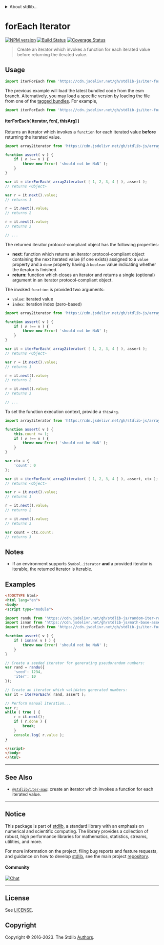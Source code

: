 <!--

@license Apache-2.0

Copyright (c) 2018 The Stdlib Authors.

Licensed under the Apache License, Version 2.0 (the "License");
you may not use this file except in compliance with the License.
You may obtain a copy of the License at

   http://www.apache.org/licenses/LICENSE-2.0

Unless required by applicable law or agreed to in writing, software
distributed under the License is distributed on an "AS IS" BASIS,
WITHOUT WARRANTIES OR CONDITIONS OF ANY KIND, either express or implied.
See the License for the specific language governing permissions and
limitations under the License.

-->


<details>
  <summary>
    About stdlib...
  </summary>
  <p>We believe in a future in which the web is a preferred environment for numerical computation. To help realize this future, we've built stdlib. stdlib is a standard library, with an emphasis on numerical and scientific computation, written in JavaScript (and C) for execution in browsers and in Node.js.</p>
  <p>The library is fully decomposable, being architected in such a way that you can swap out and mix and match APIs and functionality to cater to your exact preferences and use cases.</p>
  <p>When you use stdlib, you can be absolutely certain that you are using the most thorough, rigorous, well-written, studied, documented, tested, measured, and high-quality code out there.</p>
  <p>To join us in bringing numerical computing to the web, get started by checking us out on <a href="https://github.com/stdlib-js/stdlib">GitHub</a>, and please consider <a href="https://opencollective.com/stdlib">financially supporting stdlib</a>. We greatly appreciate your continued support!</p>
</details>

# forEach Iterator

[![NPM version][npm-image]][npm-url] [![Build Status][test-image]][test-url] [![Coverage Status][coverage-image]][coverage-url] <!-- [![dependencies][dependencies-image]][dependencies-url] -->

> Create an iterator which invokes a function for each iterated value before returning the iterated value.

<!-- Section to include introductory text. Make sure to keep an empty line after the intro `section` element and another before the `/section` close. -->

<section class="intro">

</section>

<!-- /.intro -->

<!-- Package usage documentation. -->



<section class="usage">

## Usage

```javascript
import iterForEach from 'https://cdn.jsdelivr.net/gh/stdlib-js/iter-for-each@esm/index.mjs';
```
The previous example will load the latest bundled code from the esm branch. Alternatively, you may load a specific version by loading the file from one of the [tagged bundles](https://github.com/stdlib-js/iter-for-each/tags). For example,

```javascript
import iterForEach from 'https://cdn.jsdelivr.net/gh/stdlib-js/iter-for-each@v0.1.0-esm/index.mjs';
```

#### iterForEach( iterator, fcn\[, thisArg] )

Returns an iterator which invokes a `function` for each iterated value **before** returning the iterated value.

```javascript
import array2iterator from 'https://cdn.jsdelivr.net/gh/stdlib-js/array-to-iterator@esm/index.mjs';

function assert( v ) {
    if ( v !== v ) {
        throw new Error( 'should not be NaN' );
    }
}

var it = iterForEach( array2iterator( [ 1, 2, 3, 4 ] ), assert );
// returns <Object>

var r = it.next().value;
// returns 1

r = it.next().value;
// returns 2

r = it.next().value;
// returns 3

// ...
```

The returned iterator protocol-compliant object has the following properties:

-   **next**: function which returns an iterator protocol-compliant object containing the next iterated value (if one exists) assigned to a `value` property and a `done` property having a `boolean` value indicating whether the iterator is finished.
-   **return**: function which closes an iterator and returns a single (optional) argument in an iterator protocol-compliant object.

The invoked `function` is provided two arguments:

-   `value`: iterated value
-   `index`: iteration index (zero-based)

```javascript
import array2iterator from 'https://cdn.jsdelivr.net/gh/stdlib-js/array-to-iterator@esm/index.mjs';

function assert( v ) {
    if ( v !== v ) {
        throw new Error( 'should not be NaN' );
    }
}

var it = iterForEach( array2iterator( [ 1, 2, 3, 4 ] ), assert );
// returns <Object>

var r = it.next().value;
// returns 1

r = it.next().value;
// returns 2

r = it.next().value;
// returns 3

// ...
```

To set the function execution context, provide a `thisArg`.

```javascript
import array2iterator from 'https://cdn.jsdelivr.net/gh/stdlib-js/array-to-iterator@esm/index.mjs';

function assert( v ) {
    this.count += 1;
    if ( v !== v ) {
        throw new Error( 'should not be NaN' );
    }
}

var ctx = {
    'count': 0
};

var it = iterForEach( array2iterator( [ 1, 2, 3, 4 ] ), assert, ctx );
// returns <Object>

var r = it.next().value;
// returns 1

r = it.next().value;
// returns 2

r = it.next().value;
// returns 3

var count = ctx.count;
// returns 3
```

</section>

<!-- /.usage -->

<!-- Package usage notes. Make sure to keep an empty line after the `section` element and another before the `/section` close. -->

<section class="notes">

## Notes

-   If an environment supports `Symbol.iterator` **and** a provided iterator is iterable, the returned iterator is iterable.

</section>

<!-- /.notes -->

<!-- Package usage examples. -->

<section class="examples">

## Examples

<!-- eslint no-undef: "error" -->

```html
<!DOCTYPE html>
<html lang="en">
<body>
<script type="module">

import randu from 'https://cdn.jsdelivr.net/gh/stdlib-js/random-iter-randu@esm/index.mjs';
import isnan from 'https://cdn.jsdelivr.net/gh/stdlib-js/math-base-assert-is-nan@esm/index.mjs';
import iterForEach from 'https://cdn.jsdelivr.net/gh/stdlib-js/iter-for-each@esm/index.mjs';

function assert( v ) {
    if ( isnan( v ) ) {
        throw new Error( 'should not be NaN' );
    }
}

// Create a seeded iterator for generating pseudorandom numbers:
var rand = randu({
    'seed': 1234,
    'iter': 10
});

// Create an iterator which validates generated numbers:
var it = iterForEach( rand, assert );

// Perform manual iteration...
var r;
while ( true ) {
    r = it.next();
    if ( r.done ) {
        break;
    }
    console.log( r.value );
}

</script>
</body>
</html>
```

</section>

<!-- /.examples -->

<!-- Section to include cited references. If references are included, add a horizontal rule *before* the section. Make sure to keep an empty line after the `section` element and another before the `/section` close. -->

<section class="references">

</section>

<!-- /.references -->

<!-- Section for related `stdlib` packages. Do not manually edit this section, as it is automatically populated. -->

<section class="related">

* * *

## See Also

-   <span class="package-name">[`@stdlib/iter-map`][@stdlib/iter/map]</span><span class="delimiter">: </span><span class="description">create an iterator which invokes a function for each iterated value.</span>

</section>

<!-- /.related -->

<!-- Section for all links. Make sure to keep an empty line after the `section` element and another before the `/section` close. -->


<section class="main-repo" >

* * *

## Notice

This package is part of [stdlib][stdlib], a standard library with an emphasis on numerical and scientific computing. The library provides a collection of robust, high performance libraries for mathematics, statistics, streams, utilities, and more.

For more information on the project, filing bug reports and feature requests, and guidance on how to develop [stdlib][stdlib], see the main project [repository][stdlib].

#### Community

[![Chat][chat-image]][chat-url]

---

## License

See [LICENSE][stdlib-license].


## Copyright

Copyright &copy; 2016-2023. The Stdlib [Authors][stdlib-authors].

</section>

<!-- /.stdlib -->

<!-- Section for all links. Make sure to keep an empty line after the `section` element and another before the `/section` close. -->

<section class="links">

[npm-image]: http://img.shields.io/npm/v/@stdlib/iter-for-each.svg
[npm-url]: https://npmjs.org/package/@stdlib/iter-for-each

[test-image]: https://github.com/stdlib-js/iter-for-each/actions/workflows/test.yml/badge.svg?branch=v0.1.0
[test-url]: https://github.com/stdlib-js/iter-for-each/actions/workflows/test.yml?query=branch:v0.1.0

[coverage-image]: https://img.shields.io/codecov/c/github/stdlib-js/iter-for-each/main.svg
[coverage-url]: https://codecov.io/github/stdlib-js/iter-for-each?branch=main

<!--

[dependencies-image]: https://img.shields.io/david/stdlib-js/iter-for-each.svg
[dependencies-url]: https://david-dm.org/stdlib-js/iter-for-each/main

-->

[chat-image]: https://img.shields.io/gitter/room/stdlib-js/stdlib.svg
[chat-url]: https://app.gitter.im/#/room/#stdlib-js_stdlib:gitter.im

[stdlib]: https://github.com/stdlib-js/stdlib

[stdlib-authors]: https://github.com/stdlib-js/stdlib/graphs/contributors

[umd]: https://github.com/umdjs/umd
[es-module]: https://developer.mozilla.org/en-US/docs/Web/JavaScript/Guide/Modules

[deno-url]: https://github.com/stdlib-js/iter-for-each/tree/deno
[umd-url]: https://github.com/stdlib-js/iter-for-each/tree/umd
[esm-url]: https://github.com/stdlib-js/iter-for-each/tree/esm
[branches-url]: https://github.com/stdlib-js/iter-for-each/blob/main/branches.md

[stdlib-license]: https://raw.githubusercontent.com/stdlib-js/iter-for-each/main/LICENSE

<!-- <related-links> -->

[@stdlib/iter/map]: https://github.com/stdlib-js/iter-map/tree/esm

<!-- </related-links> -->

</section>

<!-- /.links -->
